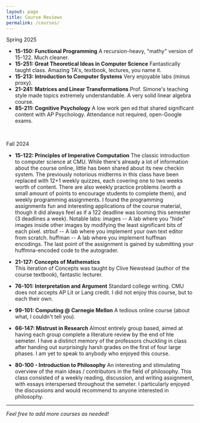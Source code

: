 ```yaml
---
layout: page
title: Course Reviews
permalink: /courses/
---
```


Spring 2025
- **15-150: Functional Programming**
  A recursion-heavy, "mathy" version of 15-122. Much cleaner. 
- **15-251: Great Theoretical Ideas in Computer Science**
  Fantastically taught class. Amazing TA's, textbook, lectures, you name it. 
- **15-213: Introduction to Computer Systems**
  Very enjoyable labs (minus proxy). 
- **21-241: Matrices and Linear Transformations**
  Prof. Simone's teaching style made topics extremely understandable. A very solid linear algebra course. 
- **85-211: Cognitive Psychology**
  A low work gen ed that shared significant content with AP Psychology. Attendance not required, open-Google exams. 

<br>

Fall 2024


- **15-122: Principles of Imperative Computation**
  The classic introduction to computer science at CMU. While there's already a lot of information about the course online, little has been shared about its new checkin system. The previously notorious midterms in this class have been replaced with 12+1 weekly quizzes, each covering one to two weeks worth of content. There are also weekly practice problems (worth a small amount of points to encourage students to complete them), and weekly programming assignments. I found the programming assignments fun and interesting applications of the course material, though it did always feel as if a 122 deadline was looming this semester (3 deadlines a week).
  Notable labs:
  images -- A lab where you "hide" images inside other images by modifying the least significant bits of each pixel. 
  strbuf -- A lab where you implement your own text editor from scratch. 
  huffman -- A lab where you implement huffman encodings. The last point of the assignment is gained by submitting your huffmna-encoded code to the autograder. 

- **21-127: Concepts of Mathematics**  
  This iteration of Concepts was taught by Clive Newstead (author of the course textbook), fantastic lecturer. 

- **76-101: Interpretation and Argument**
  Standard college writing. CMU does not accepts AP Lit or Lang credit. I did not enjoy this course, but to each their own.

- **99-101: Computing @ Carnegie Mellon**
  A tedious online course (about what, I couldn't tell you).
  
- **66-147: Mistrust in Research**
Almost entirely group based, aimed at having each group complete a literature review by the end of hte semeter. 
I have a distinct memory of the professors chuckling in class after handing out surprisingly harsh grades on the first of four large phases. I am yet to speak to anybody who enjoyed this course. 

- **80-100 - Introduction to Philosophy**
  An interesting and stimulating overview of the main ideas / contributors in the field of philosophy. This class consisted of a weekly reading, discussion, and writing assignment, with essays interspersed throughout the semeter. I particularly enjoyed the discussions and would recommend to anyone interested in philosophy. 


---

*Feel free to add more courses as needed!*  


